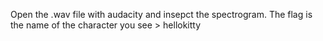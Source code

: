 Open the .wav file with audacity and insepct the spectrogram. The flag is the name of the character you see > hellokitty
